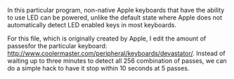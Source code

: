 In this particular program, non-native Apple keyboards that have the ability to use LED can be powered, unlike the default state where Apple does not automatically detect LED enabled keys in most keyboards.

For this file, which is originally created by Apple, I edit the amount of passesfor the particular keyboard: http://www.coolermaster.com/peripheral/keyboards/devastator/. Instead of waiting up to three minutes to detect all 256 combination of passes, we can do a simple hack to have it stop within 10 seconds at 5 passes.  

